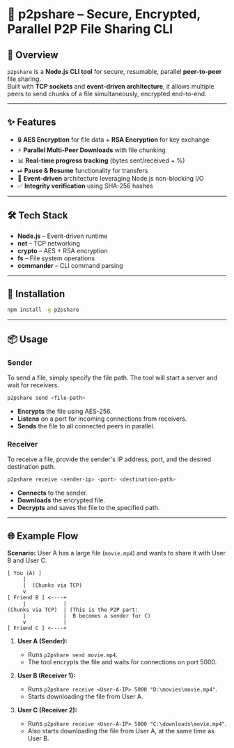 # 🔗 p2pshare – Secure, Encrypted, Parallel P2P File Sharing CLI

## 📌 Overview
`p2pshare` is a **Node.js CLI tool** for secure, resumable, parallel **peer-to-peer** file sharing.  
Built with **TCP sockets** and **event-driven architecture**, it allows multiple peers to send chunks of a file simultaneously, encrypted end-to-end.

---

## ✨ Features

- 🔒 **AES Encryption** for file data + **RSA Encryption** for key exchange  
- ⚡ **Parallel Multi-Peer Downloads** with file chunking  
- 📊 **Real-time progress tracking** (bytes sent/received + %)  
- ⏯ **Pause & Resume** functionality for transfers  
- 🔁 **Event-driven** architecture leveraging Node.js non-blocking I/O   
- ✅ **Integrity verification** using SHA-256 hashes  

---

## 🛠 Tech Stack

- **Node.js** – Event-driven runtime  
- **net** – TCP networking  
- **crypto** – AES + RSA encryption  
- **fs** – File system operations  
- **commander** – CLI command parsing  

---

## 🚀 Installation

```bash
npm install -g p2pshare
```

---

## 📦 Usage

### Sender
To send a file, simply specify the file path. The tool will start a server and wait for receivers.
```bash
p2pshare send <file-path>
```
- **Encrypts** the file using AES-256.
- **Listens** on a port for incoming connections from receivers.
- **Sends** the file to all connected peers in parallel.

### Receiver
To receive a file, provide the sender's IP address, port, and the desired destination path.
```bash
p2pshare receive <sender-ip> <port> <destination-path>
```
- **Connects** to the sender.
- **Downloads** the encrypted file.
- **Decrypts** and saves the file to the specified path.

---

## 🌐 Example Flow

**Scenario:** User A has a large file (`movie.mp4`) and wants to share it with User B and User C.

```
[ You (A) ]
     |
     |  (Chunks via TCP)
     v
[ Friend B ] <----+
     |            |
(Chunks via TCP)  | (This is the P2P part:
     |            |  B becomes a sender for C)
     v            |
[ Friend C ] <----+
```
1.  **User A (Sender):**
    - Runs `p2pshare send movie.mp4`.
    - The tool encrypts the file and waits for connections on port 5000.

2.  **User B (Receiver 1):**
    - Runs `p2pshare receive <User-A-IP> 5000 "D:\movies\movie.mp4"`.
    - Starts downloading the file from User A.

3.  **User C (Receiver 2):**
    - Runs `p2pshare receive <User-A-IP> 5000 "C:\downloads\movie.mp4"`.
    - Also starts downloading the file from User A, at the same time as User B.
